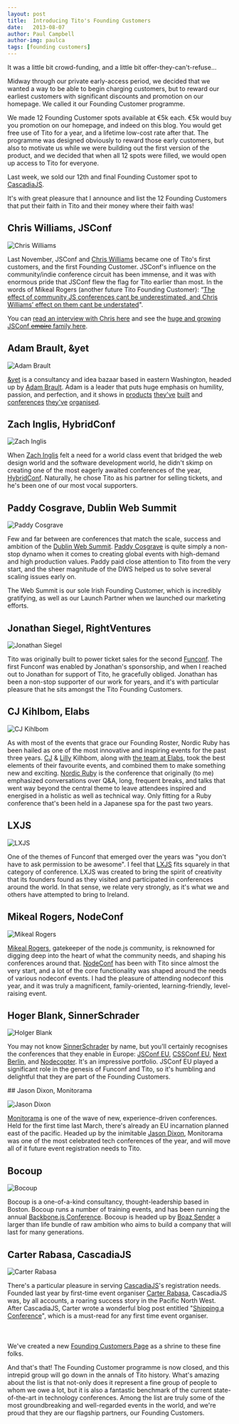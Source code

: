```yaml
---
layout: post
title:  Introducing Tito's Founding Customers
date:   2013-08-07
author: Paul Campbell
author-img: paulca
tags: [founding customers]
---
```


It was a little bit crowd-funding, and a little bit offer-they-can't-refuse&hellip;

<!--more-->

Midway through our private early-access period, we decided that we wanted a way to be able to begin charging customers, but to reward our earliest customers with significant discounts and promotion on our homepage. We called it our Founding Customer programme.

We made 12 Founding Customer spots available at €5k each. €5k would buy you promotion on our homepage, and indeed on this blog. You would get free use of Tito for a year, and a lifetime low-cost rate after that. The programme was designed obviously to reward those early customers, but also  to motivate us while we were building out the first version of the product, and we decided that when all 12 spots were filled, we would open up access to Tito for everyone.

Last week, we sold our 12th and final Founding Customer spot to [CascadiaJS](http://cascadiajs.com).

It's with great pleasure that I announce and list the 12 Founding Customers that put their faith in Tito and their money where their faith was!

## Chris Williams, JSConf

<img class="fc-avatar" src="http://tito.io/assets/founders/cw.png" alt="Chris Williams" />

Last November, JSConf and [Chris Williams](https://twitter.com/voodootikigod) became one of Tito's first customers, and the first Founding Customer. JSConf's influence on the community/indie conference circuit has been immense, and it was with enormous pride that JSConf flew the flag for Tito earlier than most. In the words of Mikeal Rogers (another future Tito Founding Customer): “[The effect of community JS conferences cant be underestimated, and Chris Williams’ effect on them cant be understated](https://twitter.com/mikeal/status/362679187498221568)".

You can [read an interview with Chris here](http://net.tutsplus.com/articles/interview-with-chris-williams/) and see the [huge and growing JSConf <strike>empire</strike> family here](http://jsconf.com/).

## Adam Brault, &yet

<img class="fc-avatar" src="http://tito.io/assets/founders/ab.png" alt="Adam Brault" />

[&yet](http://andyet.com/) is a consultancy and idea bazaar based in eastern Washington, headed up by [Adam Brault](http://twitter.com/adambrault). Adam is a leader that puts huge emphasis on humility, passion, and perfection, and it shows in [products](https://talky.io/) [they've](http://conversat.io/) [built](http://liftsecurity.io/) and [conferences](http://realtimeconf.com/) [they've](http://redisconf.com/) [organised](http://brioconference.com/).

## Zach Inglis, HybridConf

<img class="fc-avatar" src="http://tito.io/assets/founders/zi.png" alt="Zach Inglis" />

When [Zach Inglis](https://twitter.com/zachinglis) felt a need for a world class event that bridged the web design world and the software development world, he didn't skimp on creating one of the most eagerly awaited conferences of the year, [HybridConf](http://hybridconf.net/). Naturally, he chose Tito as his partner for selling tickets, and he's been one of our most vocal supporters.

## Paddy Cosgrave, Dublin Web Summit

<img class="fc-avatar" src="http://tito.io/assets/founders/pc.png" alt="Paddy Cosgrave" />

Few and far between are conferences that match the scale, success and ambition of the [Dublin Web Summit](http://websummit.net). [Paddy Cosgrave](https://twitter.com/paddycosgrave) is quite simply a non-stop dynamo when it comes to creating global events with high-demand and high production values. Paddy paid close attention to Tito from the very start, and the sheer magnitude of the DWS helped us to solve several scaling issues early on.

The Web Summit is our sole Irish Founding Customer, which is incredibly gratifying, as well as our Launch Partner when we launched our marketing efforts.

## Jonathan Siegel, RightVentures

<img class="fc-avatar" src="http://tito.io/assets/founders/js.png" alt="Jonathan Siegel" />

Tito was originally built to power ticket sales for the second [Funconf](http://2011.funconf.com). The first Funconf was enabled by Jonathan's sponsorship, and when I reached out to Jonathan for support of Tito, he gracefully obliged. Jonathan has been a non-stop supporter of our work for years, and it's with particular pleasure that he sits amongst the Tito Founding Customers.

## CJ Kihlbom, Elabs

<img class="fc-avatar" src="http://tito.io/assets/founders/cj.png" alt="CJ Kihlbom" />

As with most of the events that grace our Founding Roster, Nordic Ruby has been hailed as one of the most innovative and inspiring events for the past three years. [CJ](https://twitter.com/cjse) & [Lilly](https://twitter.com/lilly) Kilhbom, along with [the team at Elabs](http://elabs.se), took the best elements of their favourite events, and combined them to make something new and exciting. [Nordic Ruby](http://nordicruby.org/) is the conference that originally (to me) emphasized conversations over Q&A, long, frequent breaks, and talks that went way beyond the central theme to leave attendees inspired and energised in a holistic as well as technical way. Only fitting for a Ruby conference that's been held in a Japanese spa for the past two years.

## LXJS

<img class="fc-avatar" src="http://tito.io/assets/founders/lxjs.png" alt="LXJS" />

One of the themes of Funconf that emerged over the years was "you don't have to ask permission to be awesome". I feel that [LXJS](http://lxjs.org) fits squarely in that category of conference. LXJS was created to bring the spirit of creativity that its founders found as they visited and participated in conferences around the world. In that sense, we relate very strongly, as it's what we and others have attempted to bring to Ireland.

## Mikeal Rogers, NodeConf

<img class="fc-avatar" src="http://tito.io/assets/founders/mr.jpg" alt="Mikeal Rogers" />

[Mikeal Rogers](https://twitter.com/mikeal), gatekeeper of the node.js community, is reknowned for digging deep into the heart of what the community needs, and shaping his conferences around that. [NodeConf](http://www.nodeconf.com/) has been with Tito since almost the very start, and a lot of the core functionality was shaped around the needs of various nodeconf events. I had the pleasure of attending nodeconf this year, and it was truly a magnificent, family-oriented, learning-friendly, level-raising event.

## Hoger Blank, SinnerSchrader

<img class="fc-avatar" src="http://tito.io/assets/founders/hb.jpeg" alt="Holger Blank" />

You may not know [SinnerSchrader](http://www.sinnerschrader.com) by name, but you'll certainly recognises the conferences that they enable in Europe: [JSConf EU](http://jsconf.eu), [CSSConf EU](http://cssconf.eu/), [Next Berlin](http://nextberlin.eu), and [Nodecopter](http://nodecopter.com/). It's an impressive portfolio. JSConf EU played a significant role in the genesis of Funconf and Tito, so it's humbling and delightful that they are part of the Founding Customers.

## Jason Dixon, Monitorama

<img class="fc-avatar" src="http://tito.io/assets/founders/jd.png" alt="Jason Dixon" />

[Monitorama](http://monitorama.com/) is one of the wave of new, experience-driven conferences. Held for the first time last March, there's already an EU incarnation planned east of the pacific. Headed up by the inimitable [Jason Dixon](https://twitter.com/obfuscurity), Monitorama was one of the most celebrated tech conferences of the year, and will move all of it future event registration needs to Tito.

## Bocoup

<img class="fc-avatar" src="http://tito.io/assets/founders/bocoup.png" alt="Bocoup" />

Bocoup is a one-of-a-kind consultancy, thought-leadership based in Boston. Bocoup runs a number of training events, and has been running the annual [Backbone.js Conference](http://backboneconf.com). Bocoup is headed up by [Boaz Sender](http://twitter.com/boazsender) a larger than life bundle of raw ambition who aims to build a company that will last for many generations.

## Carter Rabasa, CascadiaJS

<img class="fc-avatar" src="http://tito.io/assets/founders/cr.png" alt="Carter Rabasa" />

There's a particular pleasure in serving [CascadiaJS](http://2013.cascadiajs.com/)'s registration needs. Founded last year by first-time event organiser [Carter Rabasa](https://twitter.com/CarterRabasa), CascadiaJS was, by all accounts, a roaring success story in the Pacific North West. After CascadiaJS, Carter wrote a wonderful blog post entitled "[Shipping a Conference](http://www.twilio.com/blog/2012/11/shipping-a-conference-cascadiajs.html)", which is a must-read for any first time event organiser.
<br>
<br>
<br>
<br>
We've created a new [Founding Customers Page](https://tito.io/fc) as a shrine to these fine folks.

And that's that! The Founding Customer programme is now closed, and this intrepid group will go down in the annals of Tito history. What's amazing about the list is that not-only does it represent a fine group of people to whom we owe a lot, but it is also a fantastic benchmark of the current state-of-the-art in technology conferences. Among the list are truly some of the most groundbreaking and well-regarded events in the world, and we're proud that they are our flagship partners, our Founding Customers.